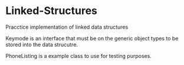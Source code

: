 # Linked-Structures
Pracctice implementation of linked data structures

Keymode is an interface that must be on the generic object types to be stored into the data strucutre.

PhoneListing is a example class to use for testing purposes.
